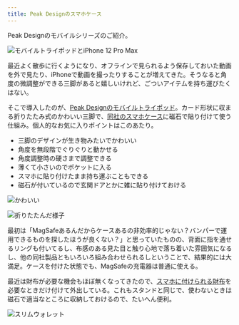 ```yaml
---
title: Peak Designのスマホケース
---
```

Peak Designのモバイルシリーズのご紹介。

![](https://lh5.googleusercontent.com/jqPPiBYx4RN7A0x8xNwL0WUfmHvR3zAYPHp_9lXisTndyXtaMPvR1i79OQcuoBeiFZ3_npUKj1dE9sBcv4mTjEQFDlTg8TZO2F8JEu21D_Syd1KJXW2Pimet-0y6zO28Sl3a6ICQyNY4aSYPend0Mw7d0NuRZZQ-sI8Ct5G23oB10EiT4Tmv6-tYP_md "モバイルトライポッドとiPhone 12 Pro Max")

最近よく散歩に行くようになり、オフラインで見られるよう保存しておいた動画を外で見たり、iPhoneで動画を撮ったりすることが増えてきた。そうなると角度の微調整ができる三脚があると嬉しいけれど、ごついアイテムを持ち運びたくはない。

そこで導入したのが、[Peak Designのモバイルトライポッド](https://www.amazon.co.jp/dp/B09FRZPLL3)。カード形状に収まる折りたたみ式のかわいい三脚で、[同社のスマホケース](https://www.amazon.co.jp/dp/B09FP3HP7Z?)に磁石で貼り付けて使う仕組み。個人的なお気に入りポイントはこのあたり。

*   三脚のデザインが生き物みたいでかわいい
*   角度を無段階でぐりぐりと動かせる
*   角度調整時の硬さまで調整できる
*   薄くて小さいのでポケットに入る
*   スマホに貼り付けたまま持ち運ぶこともできる
*   磁石が付いているので玄関ドアとかに雑に貼り付けておける

![](https://lh4.googleusercontent.com/kc6I0CyO62gITICkUfSJiLuuZfIY9NzBncYpr4JfeExT926UhP5r1DXaCVybGwn3wc59QJeTqdOV8f9rhLWgFyzNdCxEutX0BI07l3nf6Dtm8a-K9clYzPXeUkuwvb_cO0HZJvtt7vGABCJU2cstVrWpBMAyOBFLA5EAROOpeOi_KSXP8TVltIPfoLfN "かわいい")

![](https://lh6.googleusercontent.com/dSeejMI1QDOVGDYMQVz9va6IYc4X7owDFeXBNI7tHjdg53sKSmAMoel_Yqf2iHrHeYhEblNMtkEWeNjodm0tR6NKP5CGjALcUugJgHLfdiCD-KnmqxJVUAQ-cgIV0NQ90yg066gNqM3-x2fZnNZXYveTYPg4D0gLfo-wqapachDnE7xYyZXrorT7bfnS "折りたたんだ様子")

最初は「MagSafeあるんだからケースあるの非効率的じゃない？バンパーで運用できるものを探したほうが良くない？」と思っていたものの、背面に指を通せるリングも付いてるし、布感のある見た目と触り心地で落ち着いた雰囲気になるし、他の同社製品ともいろいろ組み合わせられるしということで、結果的には大満足。ケースを付けた状態でも、MagSafeの充電器は普通に使える。

最近は財布が必要な機会もほぼ無くなってきたので、[スマホに付けられる財布](https://www.amazon.co.jp/dp/B09FSGW671)を必要なときだけ付けて外出している。これもスタンドと同じで、使わないときは磁石で適当なところに収納しておけるので、たいへん便利。

![](https://lh4.googleusercontent.com/RnkfXzW8JpnJyvAjNsozpuxI5S_NJ1Unp6dpyAk5S8IO5r7GZDqlhvdk9HSei0lZR1w3Lp4cUGGBn9tB8wEY6kPy7DV3rJmP96SXXnymwep_72EqOMDTMjlO-VZatUBgYVBY9CZiWDzn8Hqbt30DIMcV7YdVgBCayVNOfeSlRKp2anhzZLEUYJTmGk2s "スリムウォレット")
